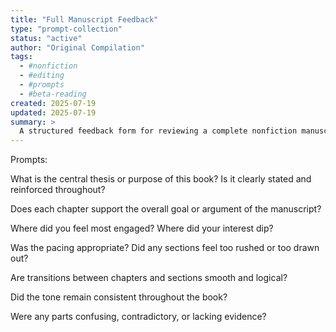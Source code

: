 ```yaml
---
title: "Full Manuscript Feedback"
type: "prompt-collection"
status: "active"
author: "Original Compilation"
tags:
  - #nonfiction
  - #editing
  - #prompts
  - #beta-reading
created: 2025-07-19
updated: 2025-07-19
summary: >
  A structured feedback form for reviewing a complete nonfiction manuscript, focusing on clarity, structure, impact, and flow.
---
```


<!-- PROMPTS GO HERE -->

Prompts:

What is the central thesis or purpose of this book? Is it clearly stated and reinforced throughout?

Does each chapter support the overall goal or argument of the manuscript?

Where did you feel most engaged? Where did your interest dip?

Was the pacing appropriate? Did any sections feel too rushed or too drawn out?

Are transitions between chapters and sections smooth and logical?

Did the tone remain consistent throughout the book?

Were any parts confusing, contradictory, or lacking evidence?